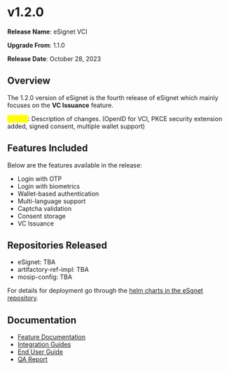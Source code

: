 # v1.2.0

**Release Name**: eSignet VCI

**Upgrade From**: 1.1.0

**Release Date**: October 28, 2023

## Overview

The 1.2.0 version of eSignet is the fourth release of eSignet which mainly focuses on the **VC Issuance** feature.

<mark style="color:yellow;">To Add</mark>: Description of changes. (OpenID for VCI, PKCE security extension added, signed consent, multiple wallet support)



## Features Included

Below are the features available in the release:

* Login with OTP
* Login with biometrics
* Wallet-based authentication
* Multi-language support
* Captcha validation
* Consent storage
* VC Issuance

## Repositories Released

* eSignet: TBA
* artifactory-ref-impl: TBA
* mosip-config: TBA

For details for deployment go through the [helm charts in the eSgnet repository](https://github.com/mosip/esignet/tree/v1.1.0/helm).

## Documentation

* [Feature Documentation](../../overview/features/)
* [Integration Guides](../../integration/)
* [End User Guide](../../end-user-guide/)
* [QA Report](test-report/)
